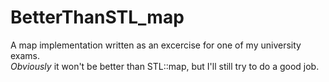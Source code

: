 # BetterThanSTL_map
A map implementation written as an excercise for one of my university exams.  
*Obviously* it won't be better than STL::map, but I'll still try to do a good job.
